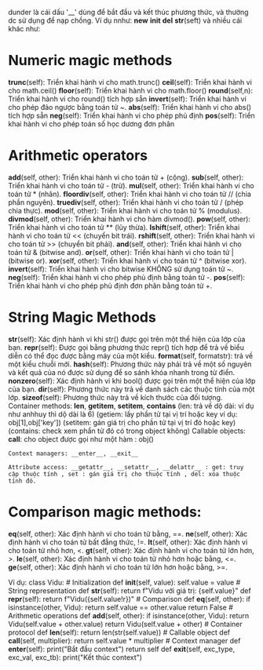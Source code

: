 dunder là cái dấu '__' dùng để bắt đầu và kết thúc phương thức, và thường dc sử dụng để nạp chồng.
Ví dụ nnhư:
__new__
__init__
__del__
__str__(seft)
và nhiều cái khác như:
# Numeric magic methods
__trunc__(self): Triển khai hành vi cho math.trunc()
__ceil__(self): Triển khai hành vi cho math.ceil()
__floor__(self): Triển khai hành vi cho math.floor()
__round__(self,n): Triển khai hành vi cho round() tích hợp sẵn
__invert__(self): Triển khai hành vi cho phép đảo ngược bằng toán tử ~.
__abs__(self): Triển khai hành vi cho abs() tích hợp sẵn
__neg__(self): Triển khai hành vi cho phép phủ định
__pos__(self): Triển khai hành vi cho phép toán số học dương đơn phân

# Arithmetic operators
__add__(self, other): Triển khai hành vi cho toán tử + (cộng).
__sub__(self, other): Triển khai hành vi cho toán tử - (trừ).
__mul__(self, other): Triển khai hành vi cho toán tử * (nhân).
__floordiv__(self, other): Triển khai hành vi cho toán tử // (chia phần nguyên).
__truediv__(self, other): Triển khai hành vi cho toán tử / (phép chia thực).
__mod__(self, other): Triển khai hành vi cho toán tử % (modulus).
__divmod__(self, other): Triển khai hành vi cho hàm divmod().
__pow__(self, other): Triển khai hành vi cho toán tử ** (lũy thừa).
__lshift__(self, other): Triển khai hành vi cho toán tử << (chuyển bit trái).
__rshift__(self, other): Triển khai hành vi cho toán tử >> (chuyển bit phải).
__and__(self, other): Triển khai hành vi cho toán tử & (bitwise and).
__or__(self, other): Triển khai hành vi cho toán tử | (bitwise or).
__xor__(self, other): Triển khai hành vi cho toán tử ^ (bitwise xor).
__invert__(self): Triển khai hành vi cho bitwise KHÔNG sử dụng toán tử ~.
__neg__(self): Triển khai hành vi cho phép phủ định bằng toán tử -.
__pos__(self): Triển khai hành vi cho phép phủ định đơn phân bằng toán tử +.


# String Magic Methods
__str__(self): Xác định hành vi khi str() được gọi trên một thể hiện của lớp của bạn.
__repr__(self): Được gọi bằng phương thức repr() tích hợp để trả về biểu diễn có thể đọc được bằng máy của một kiểu.
__format__(self, formatstr): trả về một kiểu chuỗi mới.
__hash__(self): Phương thức này phải trả về một số nguyên và kết quả của nó được sử dụng để so sánh khóa nhanh trong từ điển.
__nonzero__(self): Xác định hành vi khi bool() được gọi trên một thể hiện của lớp của bạn.
__dir__(self): Phương thức này trả về danh sách các thuộc tính của một lớp.
__sizeof__(self): Phương thức này trả về kích thước của đối tượng.
    Container methods: __len__, __getitem__, __setitem__, __contains__
    (len: trả về dộ dài: ví dụ như anhhuy thì dộ dài là 6)
    (getiem: lấy phần tử tại vị trí hoặc key ví dụ: obj[1],obj['key'])
    (setitem: gán giá trị cho phần tử tại vị trí đó hoặc key)
    (contains: check xem phẩn tử đó có trong object không)
    Callable objects: __call__: cho object được gọi như một hàm : obj()


    Context managers: __enter__, __exit__

    Attribute access: __getattr__, __setattr__, __delattr__ : get: truy cập thuộc tính , set : gán giá trị cho thuộc tính , del: xóa thuộc tính đó.


# Comparison magic methods:
__eq__(self, other): Xác định hành vi cho toán tử bằng, ==.
__ne__(self, other): Xác định hành vi cho toán tử bất đẳng thức, !=.
__lt__(self, other): Xác định hành vi cho toán tử nhỏ hơn, <.
__gt__(self, other): Xác định hành vi cho toán tử lớn hơn, >.
__le__(self, other): Xác định hành vi cho toán tử nhỏ hơn hoặc bằng, <=.
__ge__(self, other): Xác định hành vi cho toán tử lớn hơn hoặc bằng, >=.


Ví dụ:
class Vidu:
    # Initialization
    def __init__(self, value):
        self.value = value
    # String representation
    def __str__(self):
        return f"Vidu với giá trị: {self.value}"
    def __repr__(self):
        return f"Vidu({self.value!r})"
    # Comparison
    def __eq__(self, other):
        if isinstance(other, Vidu):
            return self.value == other.value
        return False
    # Arithmetic operations
    def __add__(self, other):
        if isinstance(other, Vidu):
            return Vidu(self.value + other.value)
        return Vidu(self.value + other)
    # Container protocol
    def __len__(self):
        return len(str(self.value))
    # Callable object
    def __call__(self, multiplier):
        return self.value * multiplier
    # Context manager
    def __enter__(self):
        print("Bắt đầu context")
        return self
    def __exit__(self, exc_type, exc_val, exc_tb):
        print("Kết thúc context")